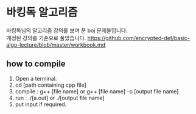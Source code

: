 # 바킹독 알고리즘
바킹독님의 알고리즘 강의를 보며 푼 boj 문제들입니다.
<br>개정된 강의를 기준으로 풀었습니다.
https://github.com/encrypted-def/basic-algo-lecture/blob/master/workbook.md

## how to compile
1. Open a terminal.
2. cd [path containing cpp file]
3. compile : g++ [file name] or g++ [file name] -o [output file name]
4. run : ./[a.out] or ./[output file name]
5. put input if required.
